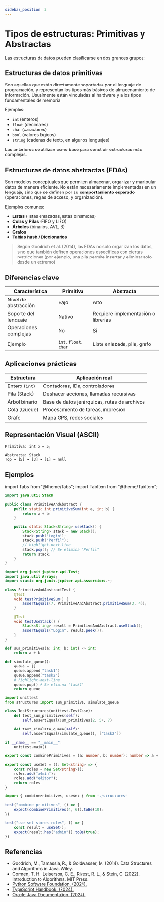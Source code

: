```yaml
---
sidebar_position: 3
---
```


# Tipos de estructuras: Primitivas y Abstractas

Las estructuras de datos pueden clasificarse en dos grandes grupos:

## Estructuras de datos primitivas

Son aquellas que están directamente soportadas por el lenguaje de programación, y representan los tipos más básicos de almacenamiento de información. Usualmente están vinculadas al hardware y a los tipos fundamentales de memoria.

Ejemplos:

- `int` (enteros)
- `float` (decimales)
- `char` (caracteres)
- `bool` (valores lógicos)
- `string` (cadenas de texto, en algunos lenguajes)

Las anteriores se utilizan como base para construir estructuras más complejas.

## Estructuras de datos abstractas (EDAs)

Son modelos conceptuales que permiten almacenar, organizar y manipular datos de manera eficiente. No están necesariamente implementadas en un lenguaje, sino que se definen por su **comportamiento esperado** (operaciones, reglas de acceso, y organización).

Ejemplos comunes:

- **Listas** (listas enlazadas, listas dinámicas)
- **Colas y Pilas** (FIFO y LIFO)
- **Árboles** (binarios, AVL, B)
- **Grafos**
- **Tablas hash / Diccionarios**

> Según Goodrich et al. (2014), las EDAs no solo organizan los datos, sino que también definen operaciones específicas con ciertas restricciones (por ejemplo, una pila permite insertar y eliminar solo desde un extremo)

## Diferencias clave

|Característica|Primitiva|Abstracta|
|--|--|--|
|Nivel de abstracción|Bajo|Alto|
|Soporte del lenguaje|Nativo|Requiere implementación o librerías|
|Operaciones complejas|No|Si|
|Ejemplo|`int`, `float`, `char`|Lista enlazada, pila, grafo|

## Aplicaciones prácticas

|Estructura|Aplicación real|
|--|--|
|Entero (`int`)|Contadores, IDs, controladores|
|Pila (Stack)|Deshacer acciones, llamadas recursivas|
|Árbol binario|Base de datos jerárquicas, rutas de archivos|
|Cola (Queue)|Procesamiento de tareas, impresión|
|Grafo|Mapa GPS, redes sociales|

## Representación Visual (ASCII)

```txt
Primitiva: int x = 5;

Abstracta: Stack
Top → [5] → [3] → [1] → null
```

## Ejemplos

import Tabs from "@theme/Tabs";
import TabItem from "@theme/TabItem";

<Tabs>
<TabItem value="java" label="Paradigma: Orientado a Objetos">

<Tabs>
<TabItem value="java-code" label="Código Java Ejemplo">

```java title="PrimitiveAndAbstract.java" showLineNumbers
import java.util.Stack

public class PrimitiveAndAbstract {
    public static int primitiveSum(int a, int b) {
        return a + b;
    }

    public static Stack<String> useStack() {
        Stack<String> stack = new Stack();
        stack.push("Login");
        stack.push("Perfil");
        // highlight-next-line
        stack.pop(); // Se elimina "Perfil"
        return stack;
    }
}
```

</TabItem>
<TabItem value="java-test" label="Test Unitario">

```java title="PrimitiveAndAbstractTest.java" showLineNumbers
import org.junit.jupiter.api.Test;
import java.util.Arrays;
import static org.junit.jupiter.api.Assertions.*;

class PrimitiveAndAbstractTest {
    @Test
    void testPrimitiveSum() {
        assertEquals(7, PrimitiveAndAbstract.primitiveSum(3, 4));
    }

    @Test
    void testUseStack() {
        Stack<String> result = PrimitiveAndAbstract.useStack();
        assertEquals("Login", result.peek());
    }
}
```

</TabItem>
</Tabs>

</TabItem>
<TabItem value="python" label="Paradigma: Procedural">

<Tabs>
<TabItem value="python-code" label="Código Python Ejemplo">

```py title="structures.py" showLineNumbers
def sum_primitives(a: int, b: int) -> int:
    return a + b

def simulate_queue():
    queue = []
    queue.append("task1")
    queue.append("task2")
    # highlight-next-line
    queue.pop() # Se elimina "task1"
    return queue
```

</TabItem>
<TabItem value="python-test" label="Test Unitario">

```py title="test_structures.py" showLineNumbers
import unittest
from structures import sum_primitive, simulate_queue

class TestStructures(unittest.TestCase):
    def test_sum_primitives(self):
        self.assertEqual(sum_primitives(2, 5), 7)

    def test_simulate_queue(self):
        self.assertEqual(simulate_queue(), ["task2"])

if __name__ == "__main__":
    unittest.main()
```

</TabItem>
</Tabs>

</TabItem>
<TabItem value="ts" label="Paradigma: Funcional">

<Tabs>
<TabItem value="ts-code" label="Código TypeScript Ejemplo">

```ts title="structures.ts" showLineNumbers
export const combinePrimitives = (a: number, b: number): number => a + b;

export const useSet = (): Set<string> => {
    const roles = new Set<string>();
    roles.add("admin");
    roles.add("editor");
    return roles;
}
```

</TabItem>
<TabItem value="ts-test" label="Test Unitario">

```ts title="structures.test.ts" showLineNumbers
import { combinePrimitives, useSet } from "./structures"

test("combine primitives", () => {
    expect(combinePrimitives(4, 6)).toBe(10);
})

test("use set stores roles", () => {
    const result = useSet();
    expect(result.has("admin")).toBe(true);
})
```

</TabItem>
</Tabs>

</TabItem>
</Tabs>

## Referencias

- Goodrich, M., Tamassia, R., & Goldwasser, M. (2014). Data Structures and Algorithms in Java. Wiley.
- Cormen, T. H., Leiserson, C. E., Rivest, R. L., & Stein, C. (2022). Introduction to Algorithms. MIT Press.
- [Python Software Foundation. (2024).](https://docs.python.org/)
- [TypeScript Handbook. (2024).](https://www.typescriptlang.org/docs/)
- [Oracle Java Documentation. (2024).](https://docs.oracle.com/en/java/)
